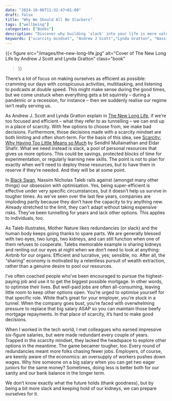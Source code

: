 ```yaml
---
date: "2024-10-06T11:32:47+01:00"
draft: false
title: "Why We Should All Be Slackers"
tags: ["wellbeing"]
categories: ["Books"]
description: "Discover why building 'slack' into your life is more valuable than relentless efficiency. Explore how having reserves of time, money, and skills helps you avoid the scarcity mindset and make better decisions during uncertain times."
keywords: ["scarcity mindset", "Andrew J Scott","Lynda Gratton", "Nassim Taleb", "Black Swan", "career flexibility", "financial planning", "redundancy planning", "work-life balance"]
---
```


{{< figure
  src="/images/the-new-long-life.jpg"
  alt="Cover of The New Long Life by Andrew J Scott and Lynda Gratton"
  class="book"
>}}

There’s a lot of focus on making ourselves as efficient as possible: cramming our days with conspicuous activities, multitasking, and listening to podcasts at double speed. This might make sense during the good times, but we come unstuck when everything gets a bit squirrely – during a pandemic or a recession, for instance – then we suddenly realise our regime isn’t really serving us.

As Andrew J. Scott and Lynda Gratton explain in [The New Long Life](https://uk.bookshop.org/a/2760/9781526615169), if we’re too focused and efficient – what they refer to as tunnelling – we can end up in a place of scarcity. With few options to choose from, we make bad decisions. Furthermore, those decisions made with a scarcity mindset are both limiting and often short-term. For the basis of this idea, see [Scarcity: Why Having Too Little Means so Much](https://uk.bookshop.org/a/2760/9780141049199) by Sendhil Mullainathan and Eldar Shafir. What we need instead is slack, a pool of personal resources that gives us more options. This could be savings, protected blocks of time for experimentation, or regularly learning new skills. The point is not to plan for exactly when we’ll need to deploy these resources, but to have them in reserve if they’re needed. And they will be at some point.

In [Black Swan](https://uk.bookshop.org/a/2760/9780141034591), Nassim Nicholas Taleb rails against (amongst many other things) our obsession with optimisation. Yes, being super-efficient is effective under very specific circumstances, but it doesn’t help us survive in tougher times. As we’ve seen over the last few years, companies are imploding partly because they don’t have the capacity to try anything new. Already stretched to the limit, they can’t adapt without taking expensive risks. They’ve been tunnelling for years and lack other options. This applies to individuals, too.

As Taleb illustrates, Mother Nature likes redundancies (or slack) and the human body keeps going thanks to spare parts. We are generally blessed with two eyes, two lungs, two kidneys, and can still function when one of them refuses to cooperate. Talebs memorable example is sharing kidneys and renting out our eyes at night when we don’t need to look at anything: Airbnb for our organs. Efficient and lucrative, yes; sensible, no. After all, the “sharing” economy is motivated by a relentless pursuit of wealth extraction, rather than a genuine desire to pool our resources.

I’ve often coached people who’ve been encouraged to pursue the highest-paying job and use it to get the biggest possible mortgage. In other words, to optimise their lives. But well-paid jobs are often all-consuming, leaving little room to keep other options open. You’re urged to optimise yourself for that specific role. While that’s great for your employer, you’re stuck in a tunnel. When the company goes bust, you’re faced with overwhelming pressure to replace that big salary ASAP so you can maintain those beefy mortgage repayments. In that place of scarcity, it’s hard to make good decisions.

When I worked in the tech world, I met colleagues who earned impressive six-figure salaries, but were made redundant every couple of years. Trapped in the scarcity mindset, they lacked the headspace to explore other options in the meantime. The game becamer tougher, too. Every round of redundancies meant more folks chasing fewer jobs. Employers, of course, are keenly aware of the economics: an oversupply of workers pushes down wages. Why hire someone on a big salary when you can get two eager juniors for the same money? Sometimes, doing less is better both for our sanity and our bank balance in the longer term.

We don’t know exactly what the future holds (thank goodness), but by being a bit more slack and keeping hold of our kidneys, we can prepare ourselves for it.